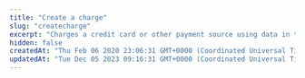 ```yaml
---
title: "Create a charge"
slug: "createcharge"
excerpt: "Charges a credit card or other payment source using data in the `charge` object."
hidden: false
createdAt: "Thu Feb 06 2020 23:06:31 GMT+0000 (Coordinated Universal Time)"
updatedAt: "Tue Dec 05 2023 09:16:31 GMT+0000 (Coordinated Universal Time)"
---
```


